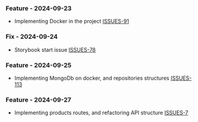 ### Feature - 2024-09-23

- Implementing Docker in the project [ISSUES-91](https://github.com/jhanke00/next-product-site/issues/91)

### Fix - 2024-09-24

- Storybook start issue  [ISSUES-78](https://github.com/jhanke00/next-product-site/issues/78)

### Feature - 2024-09-25

-  Implementing MongoDb on docker, and repositories structures [ISSUES-113](https://github.com/jhanke00/next-product-site/issues/113)

### Feature - 2024-09-27

-  Implementing products routes, and refactoring API structure [ISSUES-7](https://github.com/jhanke00/next-product-site/issues/7)
